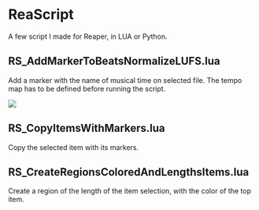 # ReaScript
A few script I made for Reaper, in LUA or Python.

## RS_AddMarkerToBeatsNormalizeLUFS.lua

Add a marker with the name of musical time on selected file. The tempo map has to be defined before running the script. 

![](ddmarkers.gif)

## RS_CopyItemsWithMarkers.lua

Copy the selected item with its markers. 

## RS_CreateRegionsColoredAndLengthsItems.lua

Create a region of the length of the item selection, with the color of the top item. 
